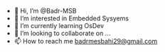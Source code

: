 - 👋 Hi, I’m @Badr-MSB
- 👀 I’m interested in Embedded Sysyems
- 🌱 I’m currently learning OsDev 
- 💞️ I’m looking to collaborate on ...
- 📫 How to reach me badrmesbahi29@gmail.com

<!---
Badr-MSB/Badr-MSB is a ✨ special ✨ repository because its `README.md` (this file) appears on your GitHub profile.
You can click the Preview link to take a look at your changes.
--->
